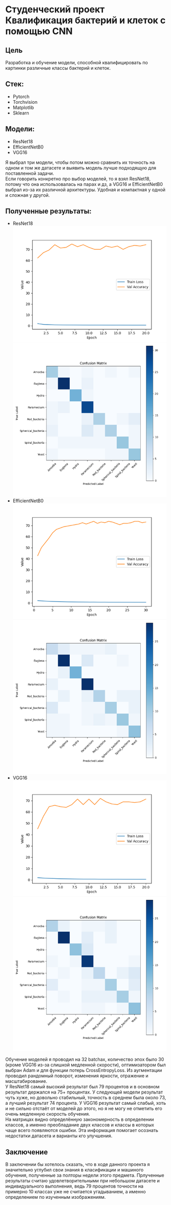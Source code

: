 # Студенческий проект Квалификация бактерий и клеток с помощью CNN
## Цель
Разработка и обучение модели, способной квалифицировать по картинки различные классы бактерий и клеток.

## Стек:
- Pytorch
- Torchvision
- Matplotlib
- Sklearn

## Модели:
- ResNet18
- EfficientNetB0
- VGG16

 Я выбрал три модели, чтобы потом можно сравнить их точность на одном и том же датасете и выявить модель лучше подходящую для поставленной задачи.     
Если говорить конкретно про выбор моделей, то я взял ResNet18, потому что она использовалась на парах и дз,  а VGG16 и EfficientNetB0 выбрал из-за их различной архитектуры. Удобная и компактная у одной и сложная у другой. 

## Полученные результаты:
- ResNet18    
![Accuracy1](plots/training_history1.png)
![Matrix1](plots/confusion_matrix1.png)
- EfficientNetB0     
![Accuracy2](plots/training_history2.png)
![Matrix2](plots/confusion_matrix2.png)
- VGG16      
![Accuracy3](plots/training_history3.png)
![Matrix3](plots/confusion_matrix3.png)

Обучение моделей я проводил на 32 batchax,  количество эпох было 30 (кроме VGG16 из-за слишкой медленной скорости), оптимизатором был выбран Adam и для функции потерь CrossEntropyLoss. Из аугментации проводил рандомный поворот, изменения яркости, отражение и масштабирование.      
У ResNet18 самый высокий результат был 79 процентов и в основном результат держался на 75+ процентах. У следующей модели результат чуть хуже, но довольно стабильный, точность в среднем была около 73, а лучший результат 74 процента. У VGG16 результат самый слабый, хоть и не сильно отстаёт от моделей до этого, но я не могу не отметить его очень медленную скорость обучения.    
На матрицах видно определённую закономерность в определении классов, а именно преобладание двух классов и классы в которых чаще всего появляются ошибки. Эта информация помогает осознать недостатки датасета и варианты кго улучшения. 

## Заключение
В заключении бы хотелось сказать, что в ходе данного проекта я значительно углубил свои знания в класификации и машиного обучения, полученные за полторы недели этого предмета. Прлученные результаты считаю удовлетворительными при небольшом датасете и индивидуального выполнения, ведь 79 процентов точности на примерно 10 классах уже не считается угадыванием, а именно определением по изученным изображениям.
